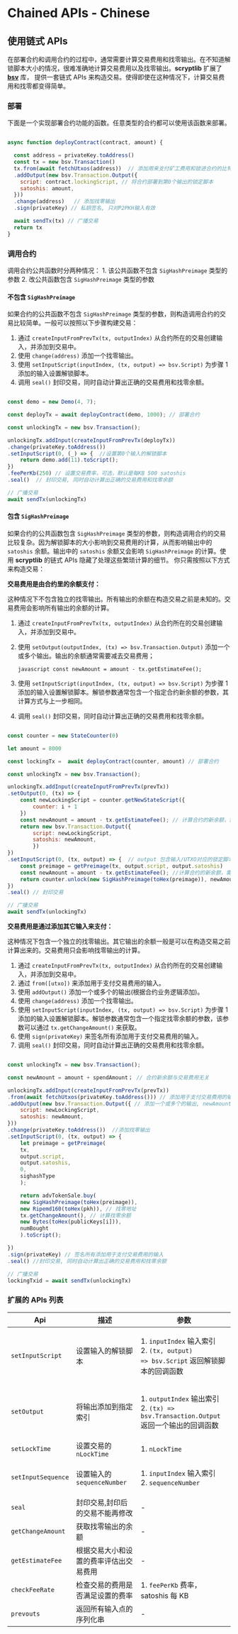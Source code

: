 # Chained APIs - Chinese

## 使用链式 APIs <a href="#apis" id="apis"></a>

在部署合约和调用合约的过程中，通常需要计算交易费用和找零输出。在不知道解锁脚本大小的情况，很难准确地计算交易费用以及找零输出。**scryptlib** 扩展了 [**bsv**](https://github.com/moneybutton/bsv) 库， 提供一套链式 APIs 来构造交易。使得即使在这种情况下，计算交易费用和找零都变得简单。

### 部署 <a href="#id-1" id="id-1"></a>

下面是一个实现部署合约功能的函数。任意类型的合约都可以使用该函数来部署。

```javascript

async function deployContract(contract, amount) {

  const address = privateKey.toAddress()
  const tx = new bsv.Transaction()
  tx.from(await fetchUtxos(address))  // 添加用来支付矿工费用和锁进合约的比特币的UTXO。钱包通常会在这里做 UTXO 的筛选，以防止添加过多 UTXO
  .addOutput(new bsv.Transaction.Output({  
    script: contract.lockingScript, // 将合约部署到第0个输出的锁定脚本
    satoshis: amount,
  }))
  .change(address)   // 添加找零输出
  .sign(privateKey) // 私钥签名, 只对P2PKH输入有效

  await sendTx(tx) // 广播交易
  return tx
}

```

### 调用合约 <a href="#id-2" id="id-2"></a>

调用合约公共函数时分两种情况： 1. 该公共函数不包含 `SigHashPreimage` 类型的参数 2. 改公共函数包含 `SigHashPreimage` 类型的参数

#### 不包含 `SigHashPreimage` <a href="#sighashpreimage" id="sighashpreimage"></a>

如果合约的公共函数不包含 `SigHashPreimage` 类型的参数，则构造调用合约的交易比较简单。一般可以按照以下步骤构建交易：

1. 通过 `createInputFromPrevTx(tx, outputIndex)` 从合约所在的交易创建输入，并添加到交易中。
2. 使用 `change(address)` 添加一个找零输出。
3. 使用 `setInputScript(inputIndex, (tx, output) => bsv.Script)` 为步骤 1 添加的输入设置解锁脚本。
4. 调用 `seal()` 封印交易，同时自动计算出正确的交易费用和找零余额。

```javascript

const demo = new Demo(4, 7);

const deployTx = await deployContract(demo, 1000); // 部署合约

const unlockingTx = new bsv.Transaction();

unlockingTx.addInput(createInputFromPrevTx(deployTx))
.change(privateKey.toAddress())
.setInputScript(0, (_) => {  //设置第0个输入的解锁脚本
    return demo.add(11).toScript();
})
.feePerKb(250) // 设置交易费率，可选，默认是每KB 500 satoshis
.seal()  // 封印交易, 同时自动计算出正确的交易费用和找零余额

// 广播交易
await sendTx(unlockingTx)
```

#### 包含 `SigHashPreimage` <a href="#sighashpreimage_1" id="sighashpreimage_1"></a>

如果合约的公共函数包含 `SigHashPreimage` 类型的参数，则构造调用合约的交易比较复杂。因为解锁脚本的大小影响到交易费用的计算，从而影响输出中的 `satoshis` 余额。输出中的 `satoshis` 余额又会影响 `SigHashPreimage` 的计算。使用 **scryptlib** 的链式 APIs 隐藏了处理这些繁琐计算的细节。 你只需按照以下方式来构造交易：

**交易费用是由合约里的余额支付：**

这种情况下不包含独立的找零输出。所有输出的余额在构造交易之前是未知的。交易费用会影响所有输出的余额的计算。

1. 通过 `createInputFromPrevTx(tx, outputIndex)` 从合约所在的交易创建输入，并添加到交易中。
2.  使用 `setOutput(outputIndex, (tx) => bsv.Transaction.Output)` 添加一个或多个输出。输出的余额通常需要减去交易费用；

    `javascript const newAmount = amount - tx.getEstimateFee();`
3. 使用 `setInputScript(inputIndex, (tx, output) => bsv.Script)` 为步骤 1 添加的输入设置解锁脚本。解锁参数通常包含一个指定合约新余额的参数，其计算方式与上一步相同。
4. 调用 `seal()` 封印交易，同时自动计算出正确的交易费用和找零余额。

```javascript

const counter = new StateCounter(0)

let amount = 8000

const lockingTx =  await deployContract(counter, amount) // 部署合约

const unlockingTx = new bsv.Transaction();

unlockingTx.addInput(createInputFromPrevTx(prevTx))
.setOutput(0, (tx) => {
    const newLockingScript = counter.getNewStateScript({
        counter: i + 1
    })
    const newAmount = amount - tx.getEstimateFee(); // 计算合约的新余额，需要减去交易的费用
    return new bsv.Transaction.Output({
        script: newLockingScript,
        satoshis: newAmount,
        })
})
.setInputScript(0, (tx, output) => {  // output 包含输入/UTXO对应的锁定脚本和 satoshis 余额
    const preimage = getPreimage(tx, output.script, output.satoshis)
    const newAmount = amount - tx.getEstimateFee(); //计算合约的新余额，需要减去交易的费用
    return counter.unlock(new SigHashPreimage(toHex(preimage)), newAmount).toScript()
})
.seal() // 封印交易

// 广播交易
await sendTx(unlockingTx)

```

**交易费用是通过添加其它输入来支付：**

这种情况下包含一个独立的找零输出。其它输出的余额一般是可以在构造交易之前计算出来的。交易费用只会影响找零输出的计算。

1. 通过 `createInputFromPrevTx(tx, outputIndex)` 从合约所在的交易创建输入，并添加到交易中。
2. 通过 `from([utxo])` 来添加用于支付交易费用的输入。
3. 使用 `addOutput()` 添加一个或多个的输出(根据合约业务逻辑添加)。
4. 使用 `change(address)` 添加一个找零输出。
5. 使用 `setInputScript(inputIndex, (tx, output) => bsv.Script)` 为步骤 1 添加的输入设置解锁脚本。解锁参数通常包含一个指定找零余额的参数，该参数可以通过 `tx.getChangeAmount()` 来获取。
6. 使用 `sign(privateKey)` 来签名所有添加用于支付交易费用的输入。
7. 调用 `seal()` 封印交易，同时自动计算出正确的交易费用和找零余额。

```javascript

const unlockingTx = new bsv.Transaction();

const newAmount = amount + spendAmount； // 合约新余额与交易费用无关

unlockingTx.addInput(createInputFromPrevTx(prevTx))
.from(await fetchUtxos(privateKey.toAddress())) // 添加用于支付交易费用的输入
.addOutput(new bsv.Transaction.Output({ // 添加一个或多个的输出, newAmount 是合约新的余额
    script: newLockingScript,
    satoshis: newAmount,
}))
.change(privateKey.toAddress())  //添加找零输出
.setInputScript(0, (tx, output) => {
    let preimage = getPreimage(
    tx,
    output.script,
    output.satoshis,
    0,
    sighashType
    );

    return advTokenSale.buy(
    new SigHashPreimage(toHex(preimage)), 
    new Ripemd160(toHex(pkh)), // 找零地址
    tx.getChangeAmount(), // 计算找零余额
    new Bytes(toHex(publicKeys[i])), 
    numBought 
    ).toScript();

})
.sign(privateKey) // 签名所有添加用于支付交易费用的输入
.seal() //封印交易, 同时自动计算出正确的交易费用和找零余额

// 广播交易
lockingTxid = await sendTx(unlockingTx)

```

### 扩展的 APIs 列表 <a href="#apis_1" id="apis_1"></a>

| Api                | 描述                     | 参数                                                                                                    |
| ------------------ | ---------------------- | ----------------------------------------------------------------------------------------------------- |
| `setInputScript`   | 设置输入的解锁脚本              | <p>1. <code>inputIndex</code> 输入索引<br>2. <code>(tx, output) => bsv.Script</code> 返回解锁脚本的回调函数</p>      |
| `setOutput`        | 将输出添加到指定索引             | <p>1. <code>outputIndex</code> 输出索引<br>2. <code>(tx) => bsv.Transaction.Output</code> 返回一个输出的回调函数</p> |
| `setLockTime`      | 设置交易的 `nLockTime`      | 1. `nLockTime`                                                                                        |
| `setInputSequence` | 设置输入的 `sequenceNumber` | <p>1. <code>inputIndex</code> 输入索引<br>2. <code>sequenceNumber</code></p>                              |
| `seal`             | 封印交易,封印后的交易不能再修改       | -                                                                                                     |
| `getChangeAmount`  | 获取找零输出的余额              | -                                                                                                     |
| `getEstimateFee`   | 根据交易大小和设置的费率评估出交易费用    | -                                                                                                     |
| `checkFeeRate`     | 检查交易的费用是否满足设置的费率       | 1. `feePerKb` 费率， satoshis 每 KB                                                                       |
| `prevouts`         | 返回所有输入点的序列化串           | -                                                                                                     |
